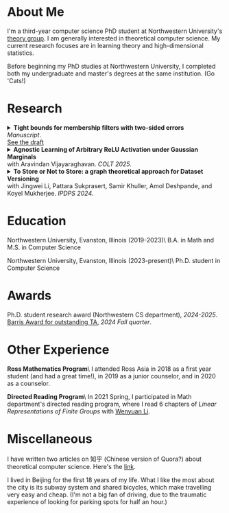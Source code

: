 # About Me
I'm a third-year computer science PhD student at Northwestern University's [theory group](https://theory.cs.northwestern.edu/). I am generally interested in theoretical computer science. My current research focuses are in learning theory and high-dimensional statistics.  

Before beginning my PhD studies at Northwestern University, I completed both my undergraduate and master's degrees at the same institution. (Go 'Cats!)

# Research

<details>
<summary><strong>Tight bounds for membership filters with two-sided errors</strong><br>
<em>Manuscript</em>.<br/>
<a href="/assets/main.pdf">See the draft</a>
</summary>

**Brief Summary:** This work establishes tight bounds for membership filters that allow both false positives and false negatives, providing fundamental limits on the trade-offs between space efficiency and error rates. Our bounds generalizes the log 1/FPR classical lower bound, and has an intuitive representation using KL divergence. 

</details>

<details>
<summary><strong>Agnostic Learning of Arbitrary ReLU Activation under Gaussian Marginals</strong><br>
with Aravindan Vijayaraghavan. <em>COLT 2025.</em></summary>

<a href="https://arxiv.org/abs/2411.14349">arXiv version</a> | <a href="https://raw.githubusercontent.com/mlresearch/v291/main/assets/guo25a/guo25a.pdf">conference version</a> | <a href="https://youtu.be/bXVM10VRfcI?si=6dDID4kokQpQcaD2">Recorded virtual talk</a> 

**Brief Summary:** We gave the first algorithm for agnostic PAC learning of an arbitrarily biased ReLU neuron under Gaussian input distributions, up to constant approximation. We also showed hardness separation bewteen SQ (statistical query) and CSQ (correlational statistical query) models for this problem. In particular, most gradient-based algorithm would fail to obtain constant approximation. 

</details>

<details>
<summary><strong>To Store or Not to Store: a graph theoretical approach for Dataset Versioning</strong><br>
with Jingwei Li, Pattara Sukprasert, Samir Khuller, Amol Deshpande, and Koyel Mukherjee. 
<em>IPDPS 2024.</em> </summary>
<a href="https://arxiv.org/abs/2402.11741">arXiv version</a> | <a href="https://ieeexplore.ieee.org/document/10579114">conference version</a>

**Brief Summary:** We study a graph-theoretic framework for dataset versioning that optimizes storage costs while maintaining retrieval costs of different versions. On the theory side, we showed the first hardness of approximation results and gave provably near-optimal algorithms for tree-like graphs (bounded treewidth). Our findings also led to better practical heuristics, providing up to 1000x speedup for the "MinSum Retrieval" problem on real-world Github repos. 

</details>

# Education
Northwestern University, Evanston, Illinois (2019-2023)\\
B.A. in Math and M.S. in Computer Science

Northwestern University, Evanston, Illinois (2023-present)\\
Ph.D. student in Computer Science

# Awards
Ph.D. student research award (Northwestern CS department), _2024-2025_. 
[Barris Award for outstanding TA](https://www.mccormick.northwestern.edu/computer-science/news-events/news/articles/2025/northwestern-cs-announces-fall-2024-winter-2025-outstanding-teaching-assistants-and-peer-mentors.html), _2024 Fall quarter_. 

# Other Experience
**Ross Mathematics Program**\\
I attended Ross Asia in 2018 as a first year student (and had a great time!), in 2019 as a junior counselor, and in 2020 as a counselor. 

**Directed Reading Program**\\
In 2021 Spring, I participated in Math department's directed reading program, where I read 6 chapters of _Linear Representations of Finite Groups_ with [Wenyuan Li](https://wenyuanli1995-math.github.io/). 

# Miscellaneous
I have written two articles on 知乎 (Chinese version of Quora?) about theoretical computer science. Here's the [link](https://zhuanlan.zhihu.com/p/643661983). 

I lived in Beijing for the first 18 years of my life. What I like the most about the city is its subway system and shared bicycles, which make travelling very easy and cheap. (I'm not a big fan of driving, due to the traumatic experience of looking for parking spots for half an hour.) 

